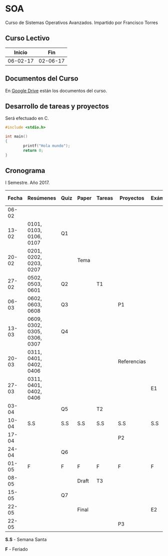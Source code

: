 # SOA
Curso de Sistemas Operativos Avanzados. Impartido por Francisco Torres

## Curso Lectivo 

| Inicio        | Fin           |
| ------------- | ------------- |
| 06-02-17      | 02-06-17      |

## Documentos del Curso

En [Google Drive](https://drive.google.com/open?id=0B_Baa_5ted-daUFUV0c3cnhydmc) están los documentos del curso. 

## Desarrollo de tareas y proyectos

Será efectuado en C. 

```c 
#include <stdio.h>

int main()
{
        printf("Hola mundo");
        return 0;
}
```

## Cronograma 

I Semestre. Año 2017. 

| Fecha         | Resúmenes     | Quiz          | Paper         | Tareas        | Proyectos     | Exámenes      | P. Oral       |
| ------------- | ------------- | ------------- | ------------- | ------------- | ------------- | ------------- | ------------- |
| 06-02      |  |  |  |  |  |  |  |
| 13-02      |  0101, 0103, 0106, 0107 | Q1 |  |  |  |  |  |
| 20-02      |  0201, 0202, 0203, 0207 |  | Tema |  |  |  |  |
| 27-02      |  0502, 0503, 0601 | Q2 |  | T1 |  |  |  |
| 06-03      |  0602, 0603, 0608 | Q3 |  |  | P1 |  |  |
| 13-03      |  0609, 0302, 0305, 0306, 0307 | Q4 |  |  |  |  |  |
| 20-03      |  0311, 0401, 0402, 0406 |  |  |  | Referencias |  |  |
| 27-03      |  0311, 0401, 0402, 0406 |  |  |  |  | E1 |  |
| 03-04      |  | Q5 |  | T2 |  |  |  |
| 10-04      | S.S | S.S | S.S | S.S | S.S | S.S | S.S |
| 17-04      |  |  |  |  | P2 |  |  |
| 24-04      |  | Q6 |  |  |  |  |  |
| 01-05      | F | F | F | F | F | F | F |
| 08-05      |  |  | Draft | T3 |  |  |  |
| 15-05      |  | Q7 |  |  |  |  |  |
| 22-05      |  |  | Final |  |  | E2 |  |
| 22-05      |  |  |  |  | P3 |  |  |

**S.S** - Semana Santa

**F** - Feriado